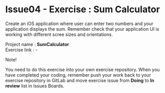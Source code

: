 # Issue04 - Exercise : Sum Calculator
Create an iOS application where user can enter two numbers and your application displays the sum. Remember check that your application UI is working with different scree sizes and orientations.

Project name : **SumCalculator**  
Exercise link : -

Note!

You need to do this exercise into your own exercise repository. When you
have completed your coding, remember push your work back to your exercise 
repository in GitLab and move exercise issue from <b>Doing</b> to <b>In review</b> list in Issues Boards.